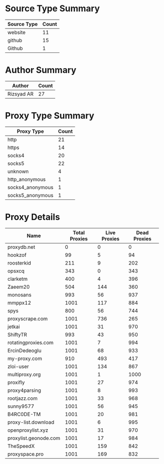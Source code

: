 # Source Type Summary

| Source Type | Count |
|-------------|-------|
| website | 11 |
| github | 15 |
| Github | 1 |


# Author Summary

| Author | Count |
|--------|-------|
| Rizsyad AR | 27 |


# Proxy Type Summary

| Proxy Type | Count |
|------------|-------|
| http | 21 |
| https | 14 |
| socks4 | 20 |
| socks5 | 22 |
| unknown | 4 |
| http_anonymous | 1 |
| socks4_anonymous | 1 |
| socks5_anonymous | 1 |


# Proxy Details

| Name | Total Proxies | Live Proxies | Dead Proxies |
|------|---------------|--------------|---------------|
| proxydb.net | 0 | 0 | 0 |
| hookzof | 99 | 5 | 94 |
| roosterkid | 211 | 9 | 202 |
| opsxcq | 343 | 0 | 343 |
| clarketm | 400 | 4 | 396 |
| Zaeem20 | 504 | 144 | 360 |
| monosans | 993 | 56 | 937 |
| mmppx12 | 1001 | 117 | 884 |
| spys | 800 | 56 | 744 |
| proxyscrape.com | 1001 | 736 | 265 |
| jetkai | 1001 | 31 | 970 |
| ShiftyTR | 993 | 43 | 950 |
| rotatingproxies.com | 1001 | 7 | 994 |
| ErcinDedeoglu | 1001 | 68 | 933 |
| my-proxy.com | 910 | 493 | 417 |
| zloi-user | 1001 | 134 | 867 |
| multiproxy.org | 1001 | 1 | 1000 |
| proxifly | 1001 | 27 | 974 |
| proxy4parsing | 1001 | 8 | 993 |
| rootjazz.com | 1001 | 33 | 968 |
| sunny9577 | 1001 | 56 | 945 |
| B4RC0DE-TM | 1001 | 20 | 981 |
| proxy-list.download | 1001 | 6 | 995 |
| openproxylist.xyz | 1001 | 31 | 970 |
| proxylist.geonode.com | 1001 | 17 | 984 |
| TheSpeedX | 1001 | 159 | 842 |
| proxyspace.pro | 1001 | 169 | 832 |

